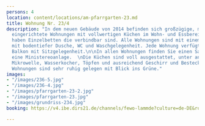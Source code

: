 ```yaml
---
persons: 4
location: content/locations/am-pfarrgarten-23.md
title: Wohnung Nr. 23/4
description: "In dem neuen Gebäude von 2014 befinden sich großzügige, modern und zeitlos
  eingerichtete Wohnungen mit vollwertigen Küchen im Wohn- und Essbereich. Die Schlafzimmern
  haben Einzelbetten die verbindbar sind. Alle Wohnungen sind mit einem Bad ausgestattet
  mit bodentiefer Dusche, WC und Waschgelegenheit. Jede Wohnung verfügt über eigenen
  Balkon mit Sitzgelegenheit.\n\nIn allen Wohnungen finden Sie einen Sat-Flat TV und
  eine Ministereoanlage.  \nDie Küchen sind voll ausgestattet, unter anderem mit Kaffeemaschine,
  Mikrowelle, Wasserkocher, Töpfen und ausreichend Geschirr und Besteck.  \n  \nDie
  Wohnungen sind sehr ruhig gelegen mit Blick ins Grüne."
images:
- "/images/236-5.jpg"
- "/images/236-4.jpg"
- "/images/pfarrgarten-23-2.jpg"
- "/images/pfarrgarten-23.jpg"
- "/images/grundriss-234.jpg"
booking: https://v4.ibe.dirs21.de/channels/fewo-lammde?culture=de-DE&room_id=104926&los=3

---
```

